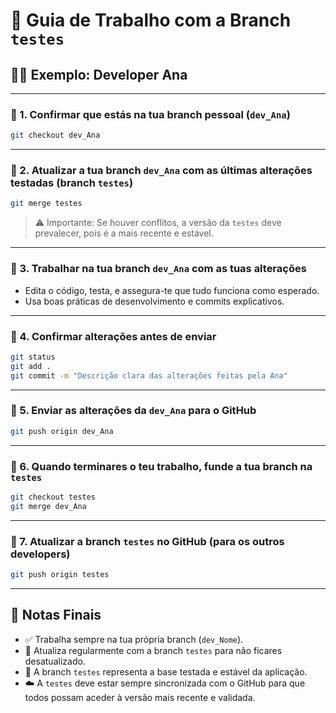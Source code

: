 
# 🧭 Guia de Trabalho com a Branch `testes`

## 👩‍💻 Exemplo: Developer Ana

---

### 🔹 1. Confirmar que estás na tua branch pessoal (`dev_Ana`)

```bash
git checkout dev_Ana
```

---

### 🔹 2. Atualizar a tua branch `dev_Ana` com as últimas alterações testadas (branch `testes`)

```bash
git merge testes
```

> ⚠️ Importante: Se houver conflitos, a versão da `testes` deve prevalecer, pois é a mais recente e estável.

---

### 🔹 3. Trabalhar na tua branch `dev_Ana` com as tuas alterações

- Edita o código, testa, e assegura-te que tudo funciona como esperado.
- Usa boas práticas de desenvolvimento e commits explicativos.

---

### 🔹 4. Confirmar alterações antes de enviar

```bash
git status
git add .
git commit -m "Descrição clara das alterações feitas pela Ana"
```

---

### 🔹 5. Enviar as alterações da `dev_Ana` para o GitHub

```bash
git push origin dev_Ana
```

---

### 🔹 6. Quando terminares o teu trabalho, funde a tua branch na `testes`

```bash
git checkout testes
git merge dev_Ana
```

---

### 🔹 7. Atualizar a branch `testes` no GitHub (para os outros developers)

```bash
git push origin testes
```

---

## 📌 Notas Finais

- ✅ Trabalha sempre na tua própria branch (`dev_Nome`).
- 🔁 Atualiza regularmente com a branch `testes` para não ficares desatualizado.
- 🔐 A branch `testes` representa a base testada e estável da aplicação.
- ☁️ A `testes` deve estar sempre sincronizada com o GitHub para que todos possam aceder à versão mais recente e validada.
